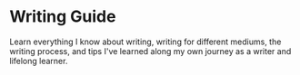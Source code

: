 # Writing Guide

Learn everything I know about writing, writing for different mediums, the writing process, and tips I've learned along my own journey as a writer and lifelong learner. 